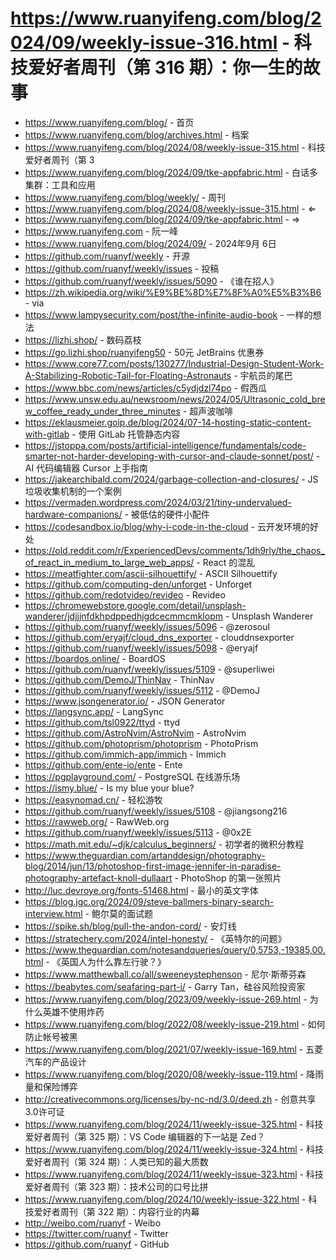 # https://www.ruanyifeng.com/blog/2024/09/weekly-issue-316.html - 科技爱好者周刊（第 316 期）：你一生的故事

- https://www.ruanyifeng.com/blog/ - 首页
- https://www.ruanyifeng.com/blog/archives.html - 档案
- https://www.ruanyifeng.com/blog/2024/08/weekly-issue-315.html - 科技爱好者周刊（第 3
- https://www.ruanyifeng.com/blog/2024/09/tke-appfabric.html - 白话多集群：工具和应用
- https://www.ruanyifeng.com/blog/weekly/ - 周刊
- https://www.ruanyifeng.com/blog/2024/08/weekly-issue-315.html - ⇐
- https://www.ruanyifeng.com/blog/2024/09/tke-appfabric.html - ⇒
- https://www.ruanyifeng.com - 阮一峰
- https://www.ruanyifeng.com/blog/2024/09/ - 2024年9月 6日
- https://github.com/ruanyf/weekly - 开源
- https://github.com/ruanyf/weekly/issues - 投稿
- https://github.com/ruanyf/weekly/issues/5090 - 《谁在招人》
- https://zh.wikipedia.org/wiki/%E9%BE%8D%E7%8F%A0%E5%B3%B6 - via
- https://www.lampysecurity.com/post/the-infinite-audio-book - 一样的想法
- https://lizhi.shop/ - 数码荔枝
- https://go.lizhi.shop/ruanyifeng50 - 50元 JetBrains 优惠券
- https://www.core77.com/posts/130277/Industrial-Design-Student-Work-A-Stabilizing-Robotic-Tail-for-Floating-Astronauts - 宇航员的尾巴
- https://www.bbc.com/news/articles/c5ydjdzl74po - 假西瓜
- https://www.unsw.edu.au/newsroom/news/2024/05/Ultrasonic_cold_brew_coffee_ready_under_three_minutes - 超声波咖啡
- https://eklausmeier.goip.de/blog/2024/07-14-hosting-static-content-with-gitlab - 使用 GitLab 托管静态内容
- https://jstoppa.com/posts/artificial-intelligence/fundamentals/code-smarter-not-harder-developing-with-cursor-and-claude-sonnet/post/ - AI 代码编辑器 Cursor 上手指南
- https://jakearchibald.com/2024/garbage-collection-and-closures/ - JS 垃圾收集机制的一个案例
- https://vermaden.wordpress.com/2024/03/21/tiny-undervalued-hardware-companions/ - 被低估的硬件小配件
- https://codesandbox.io/blog/why-i-code-in-the-cloud - 云开发环境的好处
- https://old.reddit.com/r/ExperiencedDevs/comments/1dh9rly/the_chaos_of_react_in_medium_to_large_web_apps/ - React 的混乱
- https://meatfighter.com/ascii-silhouettify/ - ASCII Silhouettify
- https://github.com/computing-den/unforget - Unforget
- https://github.com/redotvideo/revideo - Revideo
- https://chromewebstore.google.com/detail/unsplash-wanderer/jdjjjnfdkhpdppedhjgdcecmmcmklopm - Unsplash Wanderer
- https://github.com/ruanyf/weekly/issues/5096 - @zerosoul
- https://github.com/eryajf/cloud_dns_exporter - clouddnsexporter
- https://github.com/ruanyf/weekly/issues/5098 - @eryajf
- https://boardos.online/ - BoardOS
- https://github.com/ruanyf/weekly/issues/5109 - @superliwei
- https://github.com/DemoJ/ThinNav - ThinNav
- https://github.com/ruanyf/weekly/issues/5112 - @DemoJ
- https://www.jsongenerator.io/ - JSON Generator
- https://langsync.app/ - LangSync
- https://github.com/tsl0922/ttyd - ttyd
- https://github.com/AstroNvim/AstroNvim - AstroNvim
- https://github.com/photoprism/photoprism - PhotoPrism
- https://github.com/immich-app/immich - Immich
- https://github.com/ente-io/ente - Ente
- https://pgplayground.com/ - PostgreSQL 在线游乐场
- https://ismy.blue/ - Is my blue your blue?
- https://easynomad.cn/ - 轻松游牧
- https://github.com/ruanyf/weekly/issues/5108 - @jiangsong216
- https://rawweb.org/ - RawWeb.org
- https://github.com/ruanyf/weekly/issues/5113 - @0x2E
- https://math.mit.edu/~djk/calculus_beginners/ - 初学者的微积分教程
- https://www.theguardian.com/artanddesign/photography-blog/2014/jun/13/photoshop-first-image-jennifer-in-paradise-photography-artefact-knoll-dullaart - PhotoShop 的第一张照片
- http://luc.devroye.org/fonts-51468.html - 最小的英文字体
- https://blog.jgc.org/2024/09/steve-ballmers-binary-search-interview.html - 鲍尔莫的面试题
- https://spike.sh/blog/pull-the-andon-cord/ - 安灯线
- https://stratechery.com/2024/intel-honesty/ - 《英特尔的问题》
- https://www.theguardian.com/notesandqueries/query/0,5753,-19385,00.html - 《英国人为什么靠左行驶？》
- https://www.matthewball.co/all/sweeneystephenson - 尼尔·斯蒂芬森
- https://beabytes.com/seafaring-part-i/ - Garry Tan，硅谷风险投资家
- https://www.ruanyifeng.com/blog/2023/09/weekly-issue-269.html - 为什么英雄不使用炸药
- https://www.ruanyifeng.com/blog/2022/08/weekly-issue-219.html - 如何防止帐号被黑
- https://www.ruanyifeng.com/blog/2021/07/weekly-issue-169.html - 五菱汽车的产品设计
- https://www.ruanyifeng.com/blog/2020/08/weekly-issue-119.html - 降雨量和保险博弈
- http://creativecommons.org/licenses/by-nc-nd/3.0/deed.zh - 创意共享3.0许可证
- https://www.ruanyifeng.com/blog/2024/11/weekly-issue-325.html - 科技爱好者周刊（第 325 期）：VS Code 编辑器的下一站是 Zed？
- https://www.ruanyifeng.com/blog/2024/11/weekly-issue-324.html - 科技爱好者周刊（第 324 期）：人类已知的最大质数
- https://www.ruanyifeng.com/blog/2024/11/weekly-issue-323.html - 科技爱好者周刊（第 323 期）：技术公司的口号比拼
- https://www.ruanyifeng.com/blog/2024/10/weekly-issue-322.html - 科技爱好者周刊（第 322 期）：内容行业的内幕
- http://weibo.com/ruanyf - Weibo
- https://twitter.com/ruanyf - Twitter
- https://github.com/ruanyf - GitHub